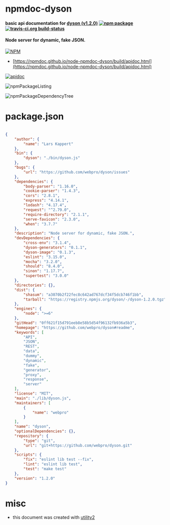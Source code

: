 # npmdoc-dyson

#### basic api documentation for  [dyson (v1.2.0)](https://github.com/webpro/dyson#readme)  [![npm package](https://img.shields.io/npm/v/npmdoc-dyson.svg?style=flat-square)](https://www.npmjs.org/package/npmdoc-dyson) [![travis-ci.org build-status](https://api.travis-ci.org/npmdoc/node-npmdoc-dyson.svg)](https://travis-ci.org/npmdoc/node-npmdoc-dyson)

#### Node server for dynamic, fake JSON.

[![NPM](https://nodei.co/npm/dyson.png?downloads=true&downloadRank=true&stars=true)](https://www.npmjs.com/package/dyson)

- [https://npmdoc.github.io/node-npmdoc-dyson/build/apidoc.html](https://npmdoc.github.io/node-npmdoc-dyson/build/apidoc.html)

[![apidoc](https://npmdoc.github.io/node-npmdoc-dyson/build/screenCapture.buildCi.browser.%252Ftmp%252Fbuild%252Fapidoc.html.png)](https://npmdoc.github.io/node-npmdoc-dyson/build/apidoc.html)

![npmPackageListing](https://npmdoc.github.io/node-npmdoc-dyson/build/screenCapture.npmPackageListing.svg)

![npmPackageDependencyTree](https://npmdoc.github.io/node-npmdoc-dyson/build/screenCapture.npmPackageDependencyTree.svg)



# package.json

```json

{
    "author": {
        "name": "Lars Kappert"
    },
    "bin": {
        "dyson": "./bin/dyson.js"
    },
    "bugs": {
        "url": "https://github.com/webpro/dyson/issues"
    },
    "dependencies": {
        "body-parser": "1.16.0",
        "cookie-parser": "1.4.3",
        "cors": "2.8.1",
        "express": "4.14.1",
        "lodash": "4.17.4",
        "request": "^2.79.0",
        "require-directory": "2.1.1",
        "serve-favicon": "2.3.0",
        "when": "3.7.7"
    },
    "description": "Node server for dynamic, fake JSON.",
    "devDependencies": {
        "cross-env": "3.1.4",
        "dyson-generators": "0.1.1",
        "dyson-image": "0.1.3",
        "eslint": "3.15.0",
        "mocha": "3.2.0",
        "should": "8.4.0",
        "sinon": "1.17.7",
        "supertest": "3.0.0"
    },
    "directories": {},
    "dist": {
        "shasum": "a3070b2f22fec8c642ad767dcf34f5dcb746f1bb",
        "tarball": "https://registry.npmjs.org/dyson/-/dyson-1.2.0.tgz"
    },
    "engines": {
        "node": ">=6"
    },
    "gitHead": "0ff621f15d791eeb8e58b5d54f96132fb936a5b3",
    "homepage": "https://github.com/webpro/dyson#readme",
    "keywords": [
        "API",
        "JSON",
        "REST",
        "data",
        "dummy",
        "dynamic",
        "fake",
        "generator",
        "proxy",
        "response",
        "server"
    ],
    "license": "MIT",
    "main": "./lib/dyson.js",
    "maintainers": [
        {
            "name": "webpro"
        }
    ],
    "name": "dyson",
    "optionalDependencies": {},
    "repository": {
        "type": "git",
        "url": "git+https://github.com/webpro/dyson.git"
    },
    "scripts": {
        "fix": "eslint lib test --fix",
        "lint": "eslint lib test",
        "test": "make test"
    },
    "version": "1.2.0"
}
```



# misc
- this document was created with [utility2](https://github.com/kaizhu256/node-utility2)
